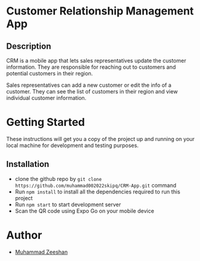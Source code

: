 # Customer Relationship Management App

## Description

CRM is a mobile app that lets sales representatives update the customer information. They are responsible for reaching out to customers and potential customers in their region.

Sales representatives can add a new customer or edit the info of a customer. They can see the list of customers in their region and view individual customer information.

# Getting Started

These instructions will get you a copy of the project up and running on your local machine for development and testing purposes.

## Installation

- clone the github repo by `git clone https://github.com/muhammad002022skipq/CRM-App.git` command
- Run `npm install` to install all the dependencies required to run this project
- Run `npm start` to start development server
- Scan the QR code using Expo Go on your mobile device

# Author

- [Muhammad Zeeshan](https://github.com/muhammad002022skipq)
